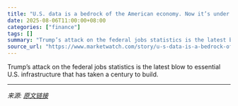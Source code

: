 ```yaml
---
title: "U.S. data is a bedrock of the American economy. Now it’s under attack."
date: 2025-08-06T11:00:00+08:00
categories: ["finance"]
tags: []
summary: "Trump’s attack on the federal jobs statistics is the latest blow to essential U.S. infrastructure that has taken a century to build."
source_url: "https://www.marketwatch.com/story/u-s-data-is-a-bedrock-of-the-american-economy-now-its-under-attack-f0a2f9ae?mod=mw_rss_topstories"
---
```


Trump’s attack on the federal jobs statistics is the latest blow to essential U.S. infrastructure that has taken a century to build.

---

*来源: [原文链接](https://www.marketwatch.com/story/u-s-data-is-a-bedrock-of-the-american-economy-now-its-under-attack-f0a2f9ae?mod=mw_rss_topstories)*

